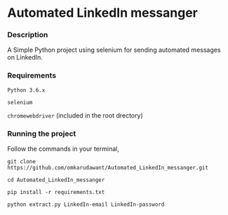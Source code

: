 # Automated LinkedIn messanger 


### Description

A Simple Python project using selenium for sending automated messages on LinkedIn.

### Requirements

 `Python 3.6.x`

 `selenium`
 
 `chromewebdriver` (included in the root drectory)
 
### Running the project

Follow the commands in your terminal,

 `git clone https://github.com/omkarudawant/Automated_LinkedIn_messanger.git`

 `cd Automated_LinkedIn_messanger`

 `pip install -r requirements.txt`

 `python extract.py LinkedIn-email LinkedIn-password`
